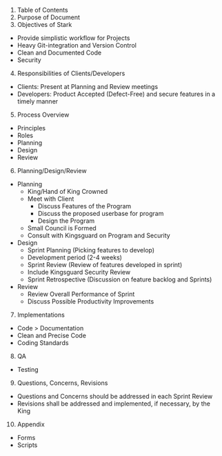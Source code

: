 1. Table of Contents
2. Purpose of Document
3. Objectives of Stark
  * Provide simplistic workflow for Projects
  * Heavy Git-integration and Version Control
  * Clean and Documented Code
  * Security
4. Responsibilities of Clients/Developers
  * Clients: Present at Planning and Review meetings
  * Developers: Product Accepted (Defect-Free) and secure features in a timely manner
5. Process Overview
  * Principles
  * Roles
  * Planning
  * Design
  * Review
6. Planning/Design/Review
  * Planning
    * King/Hand of King Crowned
    * Meet with Client
      * Discuss Features of the Program
      * Discuss the proposed userbase for program
      * Design the Program
    * Small Council is Formed
    * Consult with Kingsguard on Program and Security
  * Design
    * Sprint Planning (Picking features to develop)
    * Development period (2-4 weeks)
    * Sprint Review (Review of features developed in sprint)
    * Include Kingsguard Security Review
    * Sprint Retrospective (Discussion on feature backlog and Sprints)
  * Review
    * Review Overall Performance of Sprint
    * Discuss Possible Productivity Improvements
7. Implementations
  * Code > Documentation
  * Clean and Precise Code
  * Coding Standards
8. QA
  * Testing
9. Questions, Concerns, Revisions
  * Questions and Concerns should be addressed in each Sprint Review
  * Revisions shall be addressed and implemented, if necessary, by the King
10. Appendix
  * Forms
  * Scripts

